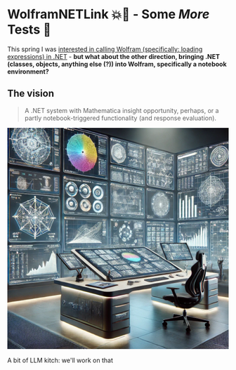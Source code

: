 # WolframNETLink 💥🔗 - Some _More_ Tests 🥼

This spring I was [interested in calling Wolfram (specifically: loading expressions) in .NET](https://github.com/heseltime/SWK5-W-WolframNETLink) - **but what about the other direction, bringing .NET (classes, objects, anything else (?)) into Wolfram, specifically a notebook environment?**

## The vision

> A .NET system with Mathematica insight opportunity, perhaps, or a partly notebook-triggered functionality (and response evaluation).

![Mood Image of a virtual notebook office setup, think The Architect from The Matrix.](/dalle-kitch.webp)

A bit of LLM kitch: we'll work on that